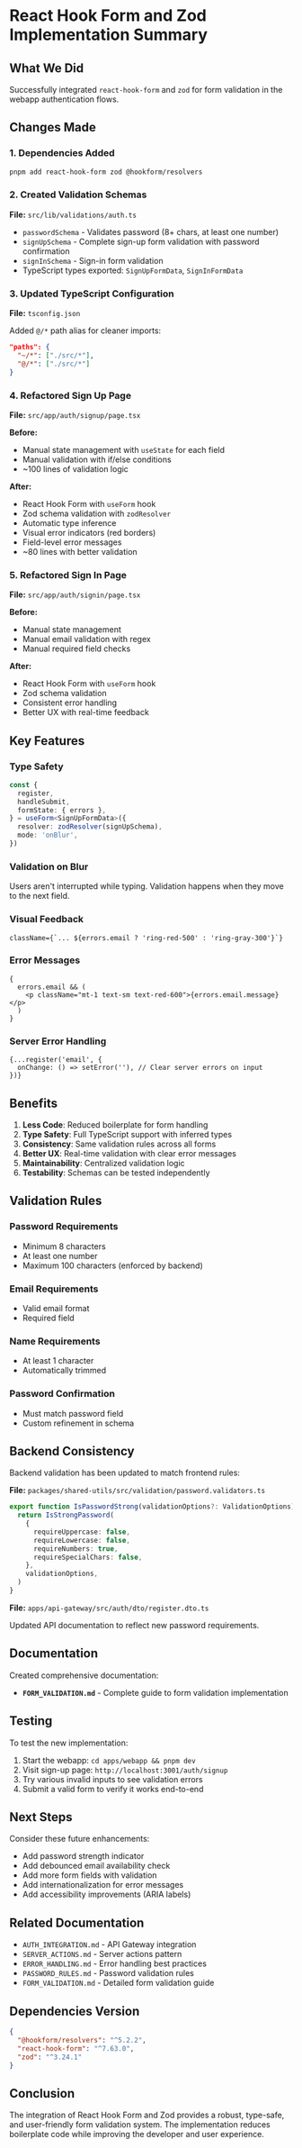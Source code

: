 # React Hook Form and Zod Implementation Summary

## What We Did

Successfully integrated `react-hook-form` and `zod` for form validation in the webapp authentication flows.

## Changes Made

### 1. Dependencies Added

```bash
pnpm add react-hook-form zod @hookform/resolvers
```

### 2. Created Validation Schemas

**File:** `src/lib/validations/auth.ts`

- `passwordSchema` - Validates password (8+ chars, at least one number)
- `signUpSchema` - Complete sign-up form validation with password confirmation
- `signInSchema` - Sign-in form validation
- TypeScript types exported: `SignUpFormData`, `SignInFormData`

### 3. Updated TypeScript Configuration

**File:** `tsconfig.json`

Added `@/*` path alias for cleaner imports:

```json
"paths": {
  "~/*": ["./src/*"],
  "@/*": ["./src/*"]
}
```

### 4. Refactored Sign Up Page

**File:** `src/app/auth/signup/page.tsx`

**Before:**

- Manual state management with `useState` for each field
- Manual validation with if/else conditions
- ~100 lines of validation logic

**After:**

- React Hook Form with `useForm` hook
- Zod schema validation with `zodResolver`
- Automatic type inference
- Visual error indicators (red borders)
- Field-level error messages
- ~80 lines with better validation

### 5. Refactored Sign In Page

**File:** `src/app/auth/signin/page.tsx`

**Before:**

- Manual state management
- Manual email validation with regex
- Manual required field checks

**After:**

- React Hook Form with `useForm` hook
- Zod schema validation
- Consistent error handling
- Better UX with real-time feedback

## Key Features

### Type Safety

```typescript
const {
  register,
  handleSubmit,
  formState: { errors },
} = useForm<SignUpFormData>({
  resolver: zodResolver(signUpSchema),
  mode: 'onBlur',
})
```

### Validation on Blur

Users aren't interrupted while typing. Validation happens when they move to the next field.

### Visual Feedback

```tsx
className={`... ${errors.email ? 'ring-red-500' : 'ring-gray-300'}`}
```

### Error Messages

```tsx
{
  errors.email && (
    <p className="mt-1 text-sm text-red-600">{errors.email.message}</p>
  )
}
```

### Server Error Handling

```tsx
{...register('email', {
  onChange: () => setError(''), // Clear server errors on input
})}
```

## Benefits

1. **Less Code**: Reduced boilerplate for form handling
2. **Type Safety**: Full TypeScript support with inferred types
3. **Consistency**: Same validation rules across all forms
4. **Better UX**: Real-time validation with clear error messages
5. **Maintainability**: Centralized validation logic
6. **Testability**: Schemas can be tested independently

## Validation Rules

### Password Requirements

- Minimum 8 characters
- At least one number
- Maximum 100 characters (enforced by backend)

### Email Requirements

- Valid email format
- Required field

### Name Requirements

- At least 1 character
- Automatically trimmed

### Password Confirmation

- Must match password field
- Custom refinement in schema

## Backend Consistency

Backend validation has been updated to match frontend rules:

**File:** `packages/shared-utils/src/validation/password.validators.ts`

```typescript
export function IsPasswordStrong(validationOptions?: ValidationOptions) {
  return IsStrongPassword(
    {
      requireUppercase: false,
      requireLowercase: false,
      requireNumbers: true,
      requireSpecialChars: false,
    },
    validationOptions,
  )
}
```

**File:** `apps/api-gateway/src/auth/dto/register.dto.ts`

Updated API documentation to reflect new password requirements.

## Documentation

Created comprehensive documentation:

- **`FORM_VALIDATION.md`** - Complete guide to form validation implementation

## Testing

To test the new implementation:

1. Start the webapp: `cd apps/webapp && pnpm dev`
2. Visit sign-up page: `http://localhost:3001/auth/signup`
3. Try various invalid inputs to see validation errors
4. Submit a valid form to verify it works end-to-end

## Next Steps

Consider these future enhancements:

- Add password strength indicator
- Add debounced email availability check
- Add more form fields with validation
- Add internationalization for error messages
- Add accessibility improvements (ARIA labels)

## Related Documentation

- `AUTH_INTEGRATION.md` - API Gateway integration
- `SERVER_ACTIONS.md` - Server actions pattern
- `ERROR_HANDLING.md` - Error handling best practices
- `PASSWORD_RULES.md` - Password validation rules
- `FORM_VALIDATION.md` - Detailed form validation guide

## Dependencies Version

```json
{
  "@hookform/resolvers": "^5.2.2",
  "react-hook-form": "^7.63.0",
  "zod": "^3.24.1"
}
```

## Conclusion

The integration of React Hook Form and Zod provides a robust, type-safe, and user-friendly form validation system. The implementation reduces boilerplate code while improving the developer and user experience.

